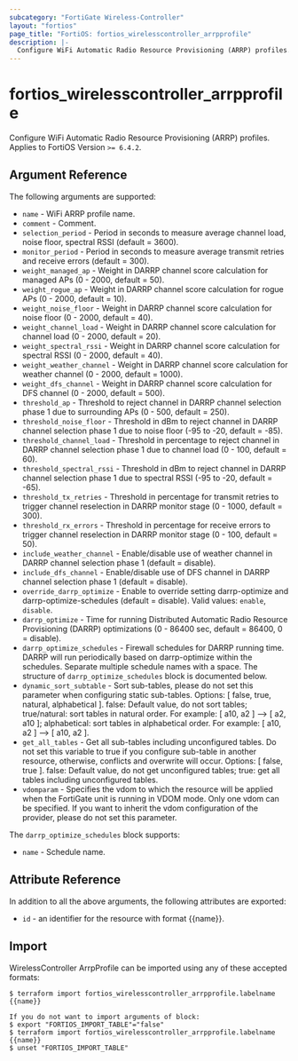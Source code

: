 ```yaml
---
subcategory: "FortiGate Wireless-Controller"
layout: "fortios"
page_title: "FortiOS: fortios_wirelesscontroller_arrpprofile"
description: |-
  Configure WiFi Automatic Radio Resource Provisioning (ARRP) profiles.
---
```


# fortios_wirelesscontroller_arrpprofile
Configure WiFi Automatic Radio Resource Provisioning (ARRP) profiles. Applies to FortiOS Version `>= 6.4.2`.

## Argument Reference

The following arguments are supported:

* `name` - WiFi ARRP profile name.
* `comment` - Comment.
* `selection_period` - Period in seconds to measure average channel load, noise floor, spectral RSSI (default = 3600).
* `monitor_period` - Period in seconds to measure average transmit retries and receive errors (default = 300).
* `weight_managed_ap` - Weight in DARRP channel score calculation for managed APs (0 - 2000, default = 50).
* `weight_rogue_ap` - Weight in DARRP channel score calculation for rogue APs (0 - 2000, default = 10).
* `weight_noise_floor` - Weight in DARRP channel score calculation for noise floor (0 - 2000, default = 40).
* `weight_channel_load` - Weight in DARRP channel score calculation for channel load (0 - 2000, default = 20).
* `weight_spectral_rssi` - Weight in DARRP channel score calculation for spectral RSSI (0 - 2000, default = 40).
* `weight_weather_channel` - Weight in DARRP channel score calculation for weather channel (0 - 2000, default = 1000).
* `weight_dfs_channel` - Weight in DARRP channel score calculation for DFS channel (0 - 2000, default = 500).
* `threshold_ap` - Threshold to reject channel in DARRP channel selection phase 1 due to surrounding APs (0 - 500, default = 250).
* `threshold_noise_floor` - Threshold in dBm to reject channel in DARRP channel selection phase 1 due to noise floor (-95 to -20, default = -85).
* `threshold_channel_load` - Threshold in percentage to reject channel in DARRP channel selection phase 1 due to channel load (0 - 100, default = 60).
* `threshold_spectral_rssi` - Threshold in dBm to reject channel in DARRP channel selection phase 1 due to spectral RSSI (-95 to -20, default = -65).
* `threshold_tx_retries` - Threshold in percentage for transmit retries to trigger channel reselection in DARRP monitor stage (0 - 1000, default = 300).
* `threshold_rx_errors` - Threshold in percentage for receive errors to trigger channel reselection in DARRP monitor stage (0 - 100, default = 50).
* `include_weather_channel` - Enable/disable use of weather channel in DARRP channel selection phase 1 (default = disable).
* `include_dfs_channel` - Enable/disable use of DFS channel in DARRP channel selection phase 1 (default = disable).
* `override_darrp_optimize` - Enable to override setting darrp-optimize and darrp-optimize-schedules (default = disable). Valid values: `enable`, `disable`.
* `darrp_optimize` - Time for running Distributed Automatic Radio Resource Provisioning (DARRP) optimizations (0 - 86400 sec, default = 86400, 0 = disable).
* `darrp_optimize_schedules` - Firewall schedules for DARRP running time. DARRP will run periodically based on darrp-optimize within the schedules. Separate multiple schedule names with a space. The structure of `darrp_optimize_schedules` block is documented below.
* `dynamic_sort_subtable` - Sort sub-tables, please do not set this parameter when configuring static sub-tables. Options: [ false, true, natural, alphabetical ]. false: Default value, do not sort tables; true/natural: sort tables in natural order. For example: [ a10, a2 ] --> [ a2, a10 ]; alphabetical: sort tables in alphabetical order. For example: [ a10, a2 ] --> [ a10, a2 ].
* `get_all_tables` - Get all sub-tables including unconfigured tables. Do not set this variable to true if you configure sub-table in another resource, otherwise, conflicts and overwrite will occur. Options: [ false, true ]. false: Default value, do not get unconfigured tables; true: get all tables including unconfigured tables. 
* `vdomparam` - Specifies the vdom to which the resource will be applied when the FortiGate unit is running in VDOM mode. Only one vdom can be specified. If you want to inherit the vdom configuration of the provider, please do not set this parameter.

The `darrp_optimize_schedules` block supports:

* `name` - Schedule name.


## Attribute Reference

In addition to all the above arguments, the following attributes are exported:
* `id` - an identifier for the resource with format {{name}}.

## Import

WirelessController ArrpProfile can be imported using any of these accepted formats:
```
$ terraform import fortios_wirelesscontroller_arrpprofile.labelname {{name}}

If you do not want to import arguments of block:
$ export "FORTIOS_IMPORT_TABLE"="false"
$ terraform import fortios_wirelesscontroller_arrpprofile.labelname {{name}}
$ unset "FORTIOS_IMPORT_TABLE"
```
